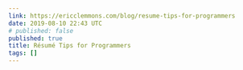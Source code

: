 ```yaml
---
link: https://ericclemmons.com/blog/resume-tips-for-programmers
date: 2019-08-10 22:43 UTC
# published: false
published: true
title: Résumé Tips for Programmers
tags: []
---
```



